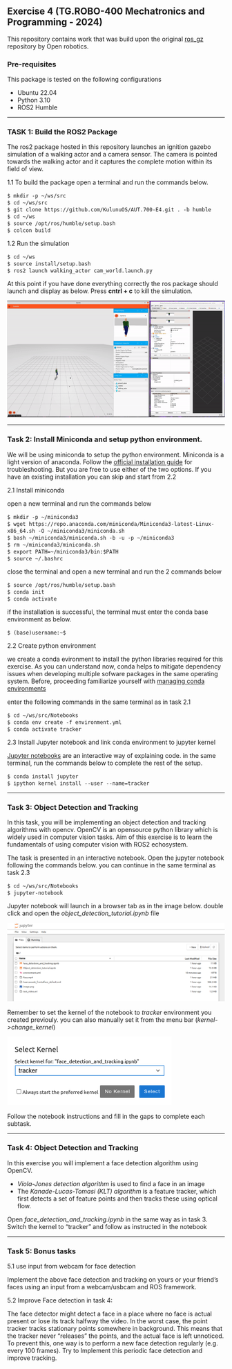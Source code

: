 ## Exercise 4 (TG.ROBO-400 Mechatronics and Programming - 2024)

This repository contains work that was build upon the original [ros_gz](https://github.com/gazebosim/ros_gz/tree/humble) repository by Open robotics.


### Pre-requisites

This package is tested on the following configurations
- Ubuntu 22.04
- Python 3.10
- ROS2 Humble 

---
### TASK 1: Build the ROS2 Package

The ros2 package hosted in this repository launches an ignition gazebo simulation of a walking actor and a camera sensor. The camera is pointed
towards the walking actor and it captures the complete motion within its field of view.

1.1 To build the package open a terminal and run the commands below.

```
$ mkdir -p ~/ws/src
$ cd ~/ws/src
$ git clone https://github.com/KulunuOS/AUT.700-E4.git . -b humble
$ cd ~/ws
$ source /opt/ros/humble/setup.bash
$ colcon build

```


1.2 Run the simulation

```
$ cd ~/ws
$ source install/setup.bash
$ ros2 launch walking_actor cam_world.launch.py
```
At this point if you have done everything correctly the ros package should launch and display as below. Press **cntrl + c** to kill the simulation. 

![](assets/actor.gif)


---
### Task 2: Install Miniconda and setup python environment.


 We will be using miniconda to setup the python environment. Miniconda is a light version of anaconda. Follow the [official installation guide](https://docs.anaconda.com/miniconda/#quick-command-line-install) for troubleshooting. But you are free to use either of the two options. If you have an existing installation you can skip and start from 2.2

2.1 Install miniconda 

open a new terminal and run the commands below

```
$ mkdir -p ~/miniconda3
$ wget https://repo.anaconda.com/miniconda/Miniconda3-latest-Linux-x86_64.sh -O ~/miniconda3/miniconda.sh
$ bash ~/miniconda3/miniconda.sh -b -u -p ~/miniconda3
$ rm ~/miniconda3/miniconda.sh
$ export PATH=~/miniconda3/bin:$PATH
$ source ~/.bashrc

```
close the terminal and open a new terminal and run the 2 commands below

```
$ source /opt/ros/humble/setup.bash
$ conda init
$ conda activate
```
if the installation is successful, the terminal must enter the conda base environment as below. 

```
$ (base)username:~$ 
```

2.2 Create python environment

we create a conda evironment to install the python libraries required for this exercise. As you can understand now, conda helps to mitigate dependency issues when developing multiple sofware packages in the same operating system. Before, proceeding familiarize yourself with [managing conda environments](https://docs.conda.io/projects/conda/en/latest/user-guide/tasks/manage-environments.html#creating-an-environment-from-an-environment-yml-file)

enter the following commands in the same terminal as in task 2.1 

```
$ cd ~/ws/src/Notebooks
$ conda env create -f environment.yml
$ conda activate tracker
```

2.3 Install Jupyter notebook and link conda environment to jupyter kernel

[Jupyter notebooks](https://docs.jupyter.org/en/latest/index.html) are an interactive way of explaining code. in the same terminal, run the commands below to complete the rest of the setup.

```
$ conda install jupyter
$ ipython kernel install --user --name=tracker
```

---
### Task 3: Object Detection and Tracking

In this task, you will be implementing an object detection and tracking algorithms with opencv. OpenCV is an opensource python library which is widely used in computer vision tasks. Aim of this exercise is to learn the fundamentals of using computer vision with ROS2 echosystem.


The task is presented in an interactive notebook. Open the jupyter notebook following the commands below. you can continue in the same terminal as task 2.3

```
$ cd ~/ws/src/Notebooks
$ jupyter-notebook
```
Jupyter notebook will launch in a browser tab as in the image below. double click and open the _object_detection_tutorial.ipynb_ file

![](assets/notebook.png)

Remember to set the kernel of the notebook to *tracker* environment you created previouly. you can also manually set it from the menu bar (_kernel->change_kernel_)

![](assets/kernel.png)

Follow the notebook instructions and fill in the gaps to complete each subtask.

---
### Task 4: Object Detection and Tracking

In this exercise you will implement a face detection algorithm using OpenCV. 

- *Viola-Jones detection algorithm* is used to find a face in an image
- The *Kanade-Lucas-Tomasi (KLT) algorithm* is a feature tracker, which first detects a set of feature points and then tracks these using optical flow.

Open _face_detection_and_tracking.ipynb_ in the same way as in task 3. Switch the kernel to “tracker” and follow as instructed in the notebook

---
### Task 5: Bonus tasks

5.1 use input from webcam for face detection

Implement the above face detection and tracking on yours or your friend’s faces using an input from a webcam/usbcam and ROS framework.

5.2 Improve Face detection in task 4:

The face detector might detect a face in a place where no face is actual present or lose its track halfway the video. In the worst case, the point tracker tracks stationary points somewhere in background. This means that the tracker never “releases” the points, and the actual face is left unnoticed. To prevent this, one way is to perform a new face detection regularly (e.g. every 100 frames). Try to Implement this periodic face detection and improve tracking.